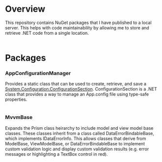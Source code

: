 # Overview
This repository contains NuGet packages that I have published to a local server. This helps with code maintainability by allowing me to store and retrieve .NET code from a single location.  
<br/>
# Packages
### AppConfigurationManager
Provides a static class that can be used to create, retrieve, and save a [System.Configuration.ConfigurationSection](https://docs.microsoft.com/en-us/dotnet/api/system.configuration.configurationsection?view=netframework-4.7.2). ConfigurationSection is a .NET class that provides a way to manage an App.config file using type-safe properties.   
<br/>

### MvvmBase
Expands the Prism class heirarchy to include model and view model base classes. These classes inherit from a class called DataErrorBindableBase, which implements IDataErrorInfo. This allows classes that derive from ModelBase, ViewModelBase, or DataErrorBindableBase to implement custom validation logic and display custom validation results (e.g. error messages or highlighting a TextBox control in red).
